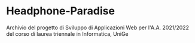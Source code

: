 # Headphone-Paradise
Archivio del progetto di Sviluppo di Applicazioni Web per l'A.A. 2021/2022 del corso di laurea triennale in Informatica, UniGe
